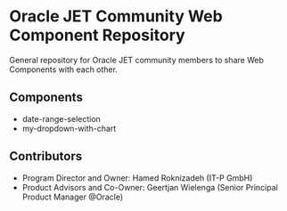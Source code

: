 # Oracle JET Community Web Component Repository

General repository for Oracle JET community members to share Web Components with each other.

## Components

   * date-range-selection
   * my-dropdown-with-chart

## Contributors

  * Program Director and Owner: Hamed Roknizadeh (IT-P GmbH)
  * Product Advisors and Co-Owner: Geertjan Wielenga (Senior Principal Product Manager @Oracle)
